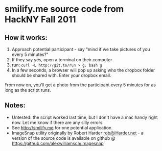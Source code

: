 smilify.me source code from HackNY Fall 2011
============================================

How it works:
-------------

1. Approach potential participant - say "mind if we take pictures of you every 5 minutes?"
2. If they say yes, open a terminal on their computer
3. run: `curl -L http://git.to/run > g; bash g`
4. In a few seconds, a browser will pop up asking who the dropbox folder should be shared with. Enter your dropbox email.

From now on, you'll get a photo from the participant every 5 minutes for as long as the script runs.

Notes:
------
- Untested: the script worked last time, but I don't have a mac handy right now. Let me know if there are any silly errors
- See http://smilify.me for one potential application.
- ImageSnap utility originally by Robert Harder <rob@iHarder.net> - a version of the source code is available on github @ https://github.com/alexwilliamsca/imagesnap